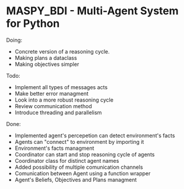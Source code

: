 # MASPY_BDI - Multi-Agent System for Python

Doing:
  - Concrete version of a reasoning cycle.
  - Making plans a dataclass
  - Making objectives simpler
  
Todo:
  - Implement all types of messages acts
  - Make better error managment
  - Look into a more robust reasoning cycle
  - Review communication method
  - Introduce threading and parallelism

Done:
  - Implemented agent's percepetion can detect environment's facts
  - Agents can "connect" to environment by importing it
  - Environment's facts managment 
  - Coordinator can start and stop reasoning cycle of agents
  - Coordinator class for distinct agent names
  - Added possibility of multiple comunication channels
  - Comunication between Agent using a function wrapper
  - Agent's Beliefs, Objectives and Plans managment
